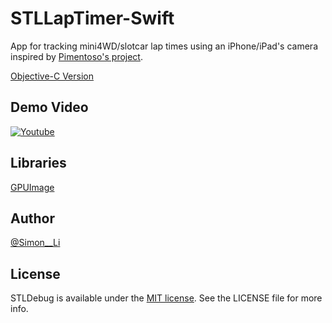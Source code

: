 # STLLapTimer-Swift

App for tracking mini4WD/slotcar lap times using an iPhone/iPad's camera inspired by [Pimentoso's project](https://github.com/Pimentoso/AndroidLapTimer).

[Objective-C Version](https://github.com/siutsin/STLLapTimer)

## Demo Video

[![Youtube](http://img.youtube.com/vi/jmIg5q2mGIs/0.jpg)](http://www.youtube.com/watch?v=jmIg5q2mGIs)

## Libraries

[GPUImage](https://github.com/BradLarson/GPUImage)

## Author

[@Simon__Li](https://twitter.com/Simon__LI)

## License

STLDebug is available under the [MIT license](http://siutsin.mit-license.org). See the LICENSE file for more info.